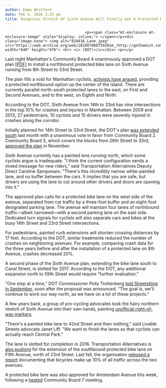 ```yaml
---
author: Emma Whitford
date: Feb 4, 2016 2:23 pm
title: Dangerous Stretch Of Sixth Avenue Will Finally Get A Protected Bike Lane
---
```


	
										<p><span class="mt-enclosure mt-enclosure-image" style="display: inline;"> </span></p><div class="image-none"> <img alt="020416_Lane.jpeg" src="https://web.archive.org/web/20160708075920im_/http://gothamist.com/attachments/nyc_ewhitford/020416_Lane.jpeg" width="640" height="476"> <br> <i> (DOT)</i></div> <p></p>

<p>Last night Manhattan&apos;s Community Board 4 unanimously approved a DOT plan [<a href="https://web.archive.org/web/20160708075920/http://www.nyc.gov/html/dot/downloads/pdf/6th-ave-cb-4-2015-11-18.pdf">PDF</a>] to install a northbound protected bike lane on Sixth Avenue running from 8th Street to 33rd Street. </p>

<p>The plan fills a void for Manhattan cyclists, <a href="https://web.archive.org/web/20160708075920/http://www.streetsblog.org/2015/09/22/dot-commits-to-sixth-avenue-bike-lane-between-14th-and-33rd-streets/">activists have argued</a>, providing a protected northbound option up the center of the island. There are currently parallel north-south protected lanes to the east, on First and Second Avenues, and to the west, on Eighth and Ninth. </p>

<p>According to the DOT, Sixth Avenue from 14th to 33rd has nine intersections in the top 10% for crashes and injuries in Manhattan. Between 2009 and 2013, 27 pedestrians, 10 cyclists and 15 drivers were severely injured in crashes along the corridor. </p>

<p>Initially planned for 14th Street to 33rd Street, the DOT&apos;s plan <a href="https://web.archive.org/web/20160708075920/http://www.streetsblog.org/2016/01/08/dot-extends-sixth-avenue-protected-bike-lane-plan-to-8th-street/">was extended south</a> last month with a unanimous vote in favor from Community Board 2. Community Board 5, which covers the blocks from 26th Street to 33rd, <a href="https://web.archive.org/web/20160708075920/http://www.streetsblog.org/2015/11/24/cb-5-committee-to-dot-you-oughta-take-a-traffic-lane-outta-sixth-avenue/">approved the plan</a> in November. </p>

<p>Sixth Avenue currently has a painted lane running north, which some cyclists argue is inadequate. &quot;I think the current configuration sends a mixed message for new riders,&quot; said Transportation Alternatives Deputy Direct Caroline Samponaro. &quot;There&apos;s this incredibly narrow white-painted lane, and no buffer between the cars. It implies that you are safe, but drivers are using the lane to cut around other drivers and doors are opening into it.&quot; </p>

<p>The approved plan calls for a protected bike lane on the west side of the avenue, separated from car traffic by a three-foot buffer and an eight-foot designated parking lane. The avenue will maintain four lanes of northbound traffic&#x2014;albeit narrowed&#x2014;with a second parking lane on the east side. Dedicated turn signals for cyclists will also separate cars and bikes at the busy 14th Street and 23rd Street intersections. </p>

<p>For pedestrians, painted curb extensions will shorten crossing distances by 17 feet. According to the DOT, similar treatments reduced the number of crashes on neighboring avenues. For example, comparing crash data for the three years before and after the installation of a protected lane on 8th Avenue, crashes decreased 20%. </p>

<p>A second phase of the Sixth Avenue plan, extending the bike lane south to Canal Street, is slotted for 2017. According to the DOT, any additional expansion north to 59th Street would require &quot;further evaluation.&quot; </p>

<p>&quot;One step at a time,&#x201D; DOT Commissioner Polly Trottenberg <a href="https://web.archive.org/web/20160708075920/http://www.streetsblog.org/2015/09/22/dot-commits-to-sixth-avenue-bike-lane-between-14th-and-33rd-streets/">told Streetsblog in September</a>, soon after the proposal was announced. &#x201C;The goal is, we&apos;ll continue to work our way north, as we have on a lot of these projects.&quot;</p>

<p>A few years back, a group of pro-cycling advocates took the hairy northern stretch of Sixth Avenue into their own hands, painting <a href="https://web.archive.org/web/20160708075920/http://gothamist.com/2013/09/23/video_vigilante_bike_lanes_spread_t.php">unofficial right-of-way markers</a>. </p>

<p>&quot;There&apos;s a painted bike lane to 42nd Street and then nothing,&quot; said Livable Streets advocate Janet Liff. &quot;We want to finish the lanes so that cyclists can actually reach Central Park.&quot; </p>

<p>The lane is slotted for completion in 2016. Transportation Alternatives is <a href="https://web.archive.org/web/20160708075920/http://transalt.org/news/releases/6370">also pushing</a> for the extension of the southbound protected bike lane on Fifth Avenue, north of 23rd Street. Last fall, the organization <a href="https://web.archive.org/web/20160708075920/http://transalt.org/sites/default/files/news/reports/2015/TransAlt_5th_6th_Avenue_Report.pdf">released a report</a> documenting that bicycles make up 10% of all traffic across the two avenues. </p>

<p>A protected bike lane was also approved for Amsterdam Avenue this week, following a <a href="https://web.archive.org/web/20160708075920/http://gothamist.com/2016/02/03/amsterdam_ave_bike_lane.php">heated</a> Community Board 7 meeting. <br>
</p>					
										
									
				